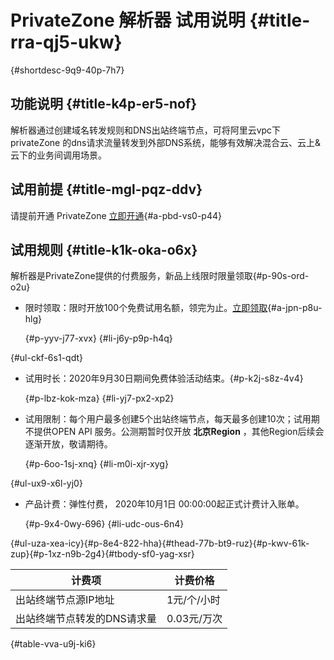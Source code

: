 PrivateZone 解析器 试用说明 {#title-rra-qj5-ukw}
=========================================

{#shortdesc-9q9-40p-7h7}

功能说明 {#title-k4p-er5-nof}
-------------------------

解析器通过创建域名转发规则和DNS出站终端节点，可将阿里云vpc下privateZone 的dns请求流量转发到外部DNS系统，能够有效解决混合云、云上\&云下的业务间调用场景。

试用前提 {#title-mgl-pqz-ddv}
-------------------------

请提前开通 PrivateZone [立即开通](https://common-buy.aliyun.com/?spm=5176.184352.962427.test.aa8825d6AWHqzO&amp;amp;commodityCode=pvtzpost#/open){#a-pbd-vs0-p44}

试用规则 {#title-k1k-oka-o6x}
-------------------------

解析器是PrivateZone提供的付费服务，新品上线限时限量领取{#p-90s-ord-o2u}

* 限时领取：限时开放100个免费试用名额，领完为止。[立即领取](https://page.aliyun.com/form/act1088047545/index.htm?spm=a2c7g.act_detail.main.28.44b01b90Bgw374){#a-jpn-p8u-hlg}

  {#p-yyv-j77-xvx}
{#li-j6y-p9p-h4q}

{#ul-ckf-6s1-qdt}

<!-- -->

* 试用时长：2020年9月30日期间免费体验活动结束。{#p-k2j-s8z-4v4}

  {#p-lbz-kok-mza}
{#li-yj7-px2-xp2}
* 试用限制：每个用户最多创建5个出站终端节点，每天最多创建10次；试用期不提供OPEN API 服务。公测期暂时仅开放 **北京Region** ，其他Region后续会逐渐开放，敬请期待。

  {#p-6oo-1sj-xnq}
{#li-m0i-xjr-xyg}

{#ul-ux9-x6l-yj0}

<!-- -->

* 产品计费：弹性付费， 2020年10月1日 00:00:00起正式计费计入账单。

  {#p-9x4-0wy-696}
{#li-udc-ous-6n4}

{#ul-uza-xea-icy}{#p-8e4-822-hha}{#thead-77b-bt9-ruz}{#p-kwv-61k-zup}{#p-1xz-n9b-2g4}{#tbody-sf0-yag-xsr}

|       计费项       |   计费价格   |
|-----------------|----------|
| 出站终端节点源IP地址     | 1元/个/小时  |
| 出站终端节点转发的DNS请求量 | 0.03元/万次 |

{#table-vva-u9j-ki6}


